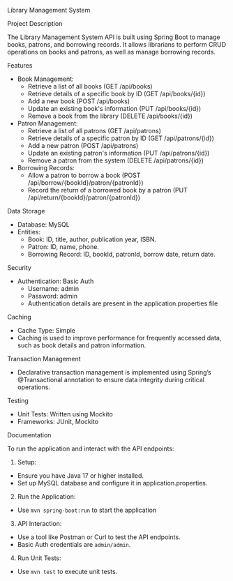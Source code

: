Library Management System

Project Description

The Library Management System API is built using Spring Boot to manage books, patrons, and borrowing records. It allows librarians to perform CRUD operations on books and patrons, as well as manage borrowing records.

Features

- Book Management:
  - Retrieve a list of all books (GET /api/books)
  - Retrieve details of a specific book by ID (GET /api/books/{id})
  - Add a new book (POST /api/books)
  - Update an existing book's information (PUT /api/books/{id})
  - Remove a book from the library (DELETE /api/books/{id})
- Patron Management:
  - Retrieve a list of all patrons (GET /api/patrons)
  - Retrieve details of a specific patron by ID (GET /api/patrons/{id})
  - Add a new patron (POST /api/patrons)
  - Update an existing patron's information (PUT /api/patrons/{id})
  - Remove a patron from the system (DELETE /api/patrons/{id})
- Borrowing Records:
  - Allow a patron to borrow a book (POST /api/borrow/{bookId}/patron/{patronId})
  - Record the return of a borrowed book by a patron (PUT /api/return/{bookId}/patron/{patronId})
 
Data Storage
- Database: MySQL
- Entities:
  - Book: ID, title, author, publication year, ISBN.
  - Patron: ID, name, phone.
  - Borrowing Record: ID, bookId, patronId, borrow date, return date.
 
Security
- Authentication: Basic Auth
  - Username: admin
  - Password: admin
  - Authentication details are present in the application.properties file
 
Caching
- Cache Type: Simple
- Caching is used to improve performance for frequently accessed data, such as book details and patron information.


Transaction Management
- Declarative transaction management is implemented using Spring’s @Transactional annotation to ensure data integrity during critical operations.

Testing
- Unit Tests: Written using Mockito
- Frameworks: JUnit, Mockito

Documentation

To run the application and interact with the API endpoints:

1. Setup:
  - Ensure you have Java 17 or higher installed.
  - Set up MySQL database and configure it in application.properties.
2. Run the Application:
  - Use `mvn spring-boot:run` to start the application
3. API Interaction:
  - Use a tool like Postman or Curl to test the API endpoints.
  - Basic Auth credentials are `admin/admin`.
4. Run Unit Tests:
  - Use `mvn test` to execute unit tests.
